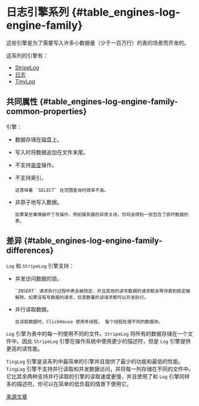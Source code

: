 # 日志引擎系列 {#table_engines-log-engine-family}

这些引擎是为了需要写入许多小数据量（少于一百万行）的表的场景而开发的。

这系列的引擎有：

-   [StripeLog](stripelog.md)
-   [日志](log.md)
-   [TinyLog](tinylog.md)

## 共同属性 {#table_engines-log-engine-family-common-properties}

引擎：

-   数据存储在磁盘上。

-   写入时将数据追加在文件末尾。

-   不支持[突变](../../../engines/table-engines/log-family/log-family.md#alter-mutations)操作。

-   不支持索引。

        这意味着 `SELECT` 在范围查询时效率不高。

-   非原子地写入数据。

        如果某些事情破坏了写操作，例如服务器的异常关闭，你将会得到一张包含了损坏数据的表。

## 差异 {#table_engines-log-engine-family-differences}

`Log` 和 `StripeLog` 引擎支持：

-   并发访问数据的锁。

        `INSERT` 请求执行过程中表会被锁定，并且其他的读写数据的请求都会等待直到锁定被解除。如果没有写数据的请求，任意数量的读请求都可以并发执行。

-   并行读取数据。

        在读取数据时，ClickHouse 使用多线程。 每个线程处理不同的数据块。

`Log` 引擎为表中的每一列使用不同的文件。`StripeLog` 将所有的数据存储在一个文件中。因此 `StripeLog` 引擎在操作系统中使用更少的描述符，但是 `Log` 引擎提供更高的读性能。

`TingLog` 引擎是该系列中最简单的引擎并且提供了最少的功能和最低的性能。`TingLog` 引擎不支持并行读取和并发数据访问，并将每一列存储在不同的文件中。它比其余两种支持并行读取的引擎的读取速度更慢，并且使用了和 `Log` 引擎同样多的描述符。你可以在简单的低负载的情景下使用它。

[来源文章](https://clickhouse.tech/docs/en/operations/table_engines/log_family/) <!--hide-->
